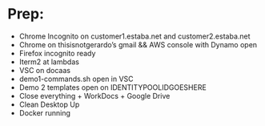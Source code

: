 # Prep: 
* Chrome Incognito on customer1.estaba.net and customer2.estaba.net
* Chrome on thisisnotgerardo’s gmail && AWS console with Dynamo open
* Firefox incognito ready
* Iterm2 at lambdas
* VSC on docaas
* demo1-commands.sh open in VSC
* Demo 2 templates open on IDENTITYPOOLIDGOESHERE
* Close everything + WorkDocs + Google Drive
* Clean Desktop Up
* Docker running